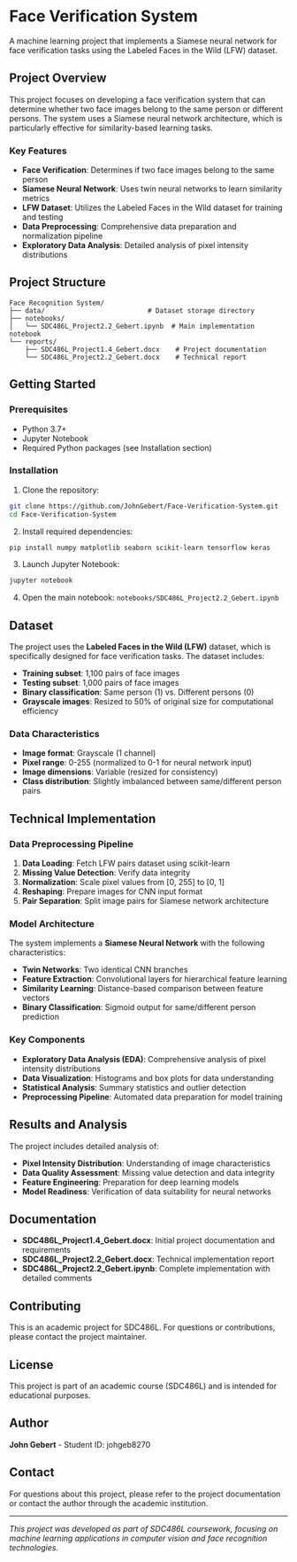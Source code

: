 # Face Verification System

A machine learning project that implements a Siamese neural network for face verification tasks using the Labeled Faces in the Wild (LFW) dataset.

## Project Overview

This project focuses on developing a face verification system that can determine whether two face images belong to the same person or different persons. The system uses a Siamese neural network architecture, which is particularly effective for similarity-based learning tasks.

### Key Features

- **Face Verification**: Determines if two face images belong to the same person
- **Siamese Neural Network**: Uses twin neural networks to learn similarity metrics
- **LFW Dataset**: Utilizes the Labeled Faces in the Wild dataset for training and testing
- **Data Preprocessing**: Comprehensive data preparation and normalization pipeline
- **Exploratory Data Analysis**: Detailed analysis of pixel intensity distributions

## Project Structure

```
Face Recognition System/
├── data/                          # Dataset storage directory
├── notebooks/
│   └── SDC486L_Project2.2_Gebert.ipynb  # Main implementation notebook
└── reports/
    ├── SDC486L_Project1.4_Gebert.docx    # Project documentation
    └── SDC486L_Project2.2_Gebert.docx    # Technical report
```

## Getting Started

### Prerequisites

- Python 3.7+
- Jupyter Notebook
- Required Python packages (see Installation section)

### Installation

1. Clone the repository:
```bash
git clone https://github.com/JohnGebert/Face-Verification-System.git
cd Face-Verification-System
```

2. Install required dependencies:
```bash
pip install numpy matplotlib seaborn scikit-learn tensorflow keras
```

3. Launch Jupyter Notebook:
```bash
jupyter notebook
```

4. Open the main notebook: `notebooks/SDC486L_Project2.2_Gebert.ipynb`

## Dataset

The project uses the **Labeled Faces in the Wild (LFW)** dataset, which is specifically designed for face verification tasks. The dataset includes:

- **Training subset**: 1,100 pairs of face images
- **Testing subset**: 1,000 pairs of face images
- **Binary classification**: Same person (1) vs. Different persons (0)
- **Grayscale images**: Resized to 50% of original size for computational efficiency

### Data Characteristics

- **Image format**: Grayscale (1 channel)
- **Pixel range**: 0-255 (normalized to 0-1 for neural network input)
- **Image dimensions**: Variable (resized for consistency)
- **Class distribution**: Slightly imbalanced between same/different person pairs

## Technical Implementation

### Data Preprocessing Pipeline

1. **Data Loading**: Fetch LFW pairs dataset using scikit-learn
2. **Missing Value Detection**: Verify data integrity
3. **Normalization**: Scale pixel values from [0, 255] to [0, 1]
4. **Reshaping**: Prepare images for CNN input format
5. **Pair Separation**: Split image pairs for Siamese network architecture

### Model Architecture

The system implements a **Siamese Neural Network** with the following characteristics:

- **Twin Networks**: Two identical CNN branches
- **Feature Extraction**: Convolutional layers for hierarchical feature learning
- **Similarity Learning**: Distance-based comparison between feature vectors
- **Binary Classification**: Sigmoid output for same/different person prediction

### Key Components

- **Exploratory Data Analysis (EDA)**: Comprehensive analysis of pixel intensity distributions
- **Data Visualization**: Histograms and box plots for data understanding
- **Statistical Analysis**: Summary statistics and outlier detection
- **Preprocessing Pipeline**: Automated data preparation for model training

## Results and Analysis

The project includes detailed analysis of:

- **Pixel Intensity Distribution**: Understanding of image characteristics
- **Data Quality Assessment**: Missing value detection and data integrity
- **Feature Engineering**: Preparation for deep learning models
- **Model Readiness**: Verification of data suitability for neural networks

## Documentation

- **SDC486L_Project1.4_Gebert.docx**: Initial project documentation and requirements
- **SDC486L_Project2.2_Gebert.docx**: Technical implementation report
- **SDC486L_Project2.2_Gebert.ipynb**: Complete implementation with detailed comments

## Contributing

This is an academic project for SDC486L. For questions or contributions, please contact the project maintainer.

## License

This project is part of an academic course (SDC486L) and is intended for educational purposes.

## Author

**John Gebert** - Student ID: johgeb8270

## Contact

For questions about this project, please refer to the project documentation or contact the author through the academic institution.

---

*This project was developed as part of SDC486L coursework, focusing on machine learning applications in computer vision and face recognition technologies.*